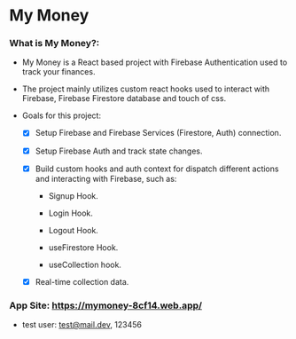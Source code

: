 # My Money

### What is My Money?:

- My Money is a React based project with Firebase Authentication used to track your finances.

- The project mainly utilizes custom react hooks used to interact with Firebase, Firebase Firestore database and touch of css.

- Goals for this project:

  - [x] Setup Firebase and Firebase Services (Firestore, Auth) connection.

  - [x] Setup Firebase Auth and track state changes.

  - [x] Build custom hooks and auth context for dispatch different actions and interacting with Firebase, such as:

    - Signup Hook.

    - Login Hook.

    - Logout Hook.

    - useFirestore Hook.

    - useCollection hook.

  - [x] Real-time collection data.

### App Site: https://mymoney-8cf14.web.app/
- test user: test@mail.dev, 123456
